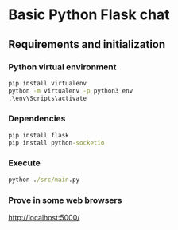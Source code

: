 # Basic Python Flask chat

## Requirements and initialization

### Python virtual environment
```cmd
pip install virtualenv
python -m virtualenv -p python3 env
.\env\Scripts\activate
```

### Dependencies
```cmd
pip install flask
pip install python-socketio
```

### Execute
```cmd
python ./src/main.py
```
### Prove in some web browsers
[http://localhost:5000/](http://localhost:5000/)
